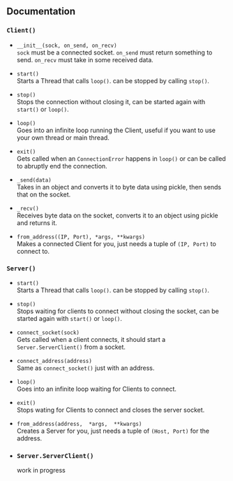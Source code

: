 ## Documentation

### `Client()`

- `__init__(sock, on_send, on_recv)`\
  `sock` must be a connected socket. `on_send` must return something to send. `on_recv` must take in some received data.
  
- `start()`\
  Starts a Thread that calls `loop()`. can be stopped by calling `stop()`.
  
- `stop()`\
  Stops the connection without closing it, can be started again with `start()` or `loop()`.
  
- `loop()`\
  Goes into an infinite loop running the Client, useful if you want to use your own thread or main thread.
  
- `exit()`\
  Gets called when an `ConnectionError` happens in `loop()` or can be called to abruptly end the connection.
  
- `_send(data)`\
  Takes in an object and converts it to byte data using pickle, then sends that on the socket.
  
- `_recv()`\
  Receives byte data on the socket, converts it to an object using pickle and returns it.
  
- `from_address((IP, Port), *args, **kwargs)`\
  Makes a connected Client for you, just needs a tuple of `(IP, Port)` to connect to.
  

### `Server()`

- `start()`\
  Starts a Thread that calls `loop()`. can be stopped by calling `stop()`.
  
- `stop()`\
  Stops waiting for clients to connect without closing the socket, can be started again with `start()` or `loop()`.
  
- `connect_socket(sock)`\
  Gets called when a client connects, it should start a `Server.ServerClient()` from a socket.
  
- `connect_address(address)`\
  Same as `connect_socket()` just with an address.
  
- `loop()`\
  Goes into an infinite loop waiting for Clients to connect.
  
- `exit()`\
  Stops wating for Clients to connect and closes the server socket.
 
 - `from_address(address,  *args,  **kwargs)`\
 Creates a Server for you, just needs a tuple of `(Host, Port)` for the address.

- ### `Server.ServerClient()`
    work in progress
